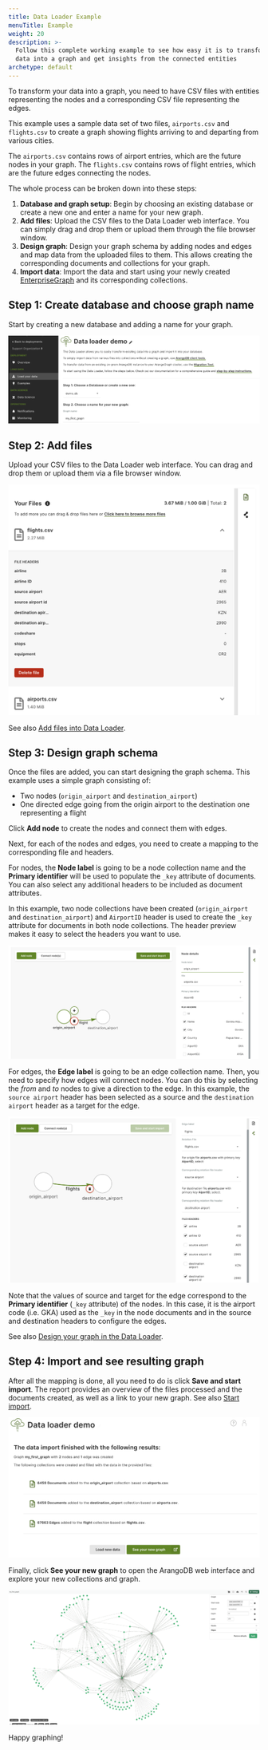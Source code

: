 ```yaml
---
title: Data Loader Example
menuTitle: Example
weight: 20
description: >-
  Follow this complete working example to see how easy it is to transform existing
  data into a graph and get insights from the connected entities 
archetype: default
---
```


To transform your data into a graph, you need to have CSV files with entities
representing the nodes and a corresponding CSV file representing the edges.

This example uses a sample data set of two files, `airports.csv` and `flights.csv`
to create a graph showing flights arriving to and departing from various cities.

The `airports.csv` contains rows of airport entries, which are the future nodes
in your graph. The `flights.csv` contains rows of flight entries, which are the
future edges connecting the nodes.

The whole process can be broken down into these steps:

1. **Database and graph setup**: Begin by choosing an existing database or
   create a new one and enter a name for your new graph.
2. **Add files**: Upload the CSV files to the Data Loader web interface. You can
   simply drag and drop them or upload them through the file browser window.
3. **Design graph**: Design your graph schema by adding nodes and edges and map
   data from the uploaded files to them. This allows creating the corresponding
   documents and collections for your graph.
4. **Import data**: Import the data and start using your newly created 
   [EnterpriseGraph](../../graphs/enterprisegraphs/_index.md) and its
   corresponding collections.

## Step 1: Create database and choose graph name

Start by creating a new database and adding a name for your graph.

![Data Loader Example Step 1](../../../images/arangograph-data-loader-example-choose-names.png)

## Step 2: Add files

Upload your CSV files to the Data Loader web interface. You can drag and drop
them or upload them via a file browser window.

![Data Loader Example Step 2](../../../images/arangograph-data-loader-example-add-files.png)

See also [Add files into Data Loader](../data-loader/add-files.md).

## Step 3: Design graph schema

Once the files are added, you can start designing the graph schema. This example
uses a simple graph consisting of:
- Two nodes (`origin_airport` and `destination_airport`)
- One directed edge going from the origin airport to the destination one
  representing a flight

Click **Add node** to create the nodes and connect them with edges.

Next, for each of the nodes and edges, you need to create a mapping to the
corresponding file and headers.

For nodes, the **Node label** is going to be a node collection name and the
**Primary identifier** will be used to populate the `_key` attribute of documents.
You can also select any additional headers to be included as document attributes.

In this example, two node collections have been created (`origin_airport` and
`destination_airport`) and `AirportID` header is used to create the `_key`
attribute for documents in both node collections. The header preview makes it
easy to select the headers you want to use.

![Data Loader Example Step 3 Nodes](../../../images/arangograph-data-loader-example-map-nodes.png)

For edges, the **Edge label** is going to be an edge collection name. Then, you
need to specify how edges will connect nodes. You can do this by selecting the
*from* and *to* nodes to give a direction to the edge.
In this example, the `source airport` header has been selected as a source and
the `destination airport` header as a target for the edge.

![Data Loader Example Step 3 Edges](../../../images/arangograph-data-loader-example-map-edges.png)

Note that the values of source and target for the edge correspond to the
**Primary identifier** (`_key` attribute) of the nodes. In this case, it is the
airport code (i.e. GKA) used as the `_key` in the node documents and in the source
and destination headers to configure the edges.

See also [Design your graph in the Data Loader](../data-loader/design-graph.md). 

## Step 4: Import and see resulting graph

After all the mapping is done, all you need to do is click
**Save and start import**. The report provides an overview of the files
processed and the documents created, as well as a link to your new graph.
See also [Start import](../data-loader/import.md).

![Data Loader Example Step 4 See your new graph](../../../images/arangograph-data-loader-example-data-import.png)

Finally, click **See your new graph** to open the ArangoDB web interface and
explore your new collections and graph.

![Data Loader Example Step 4 Resulting graph](../../../images/arangograph-data-loader-example-resulting-graph.png)

Happy graphing!